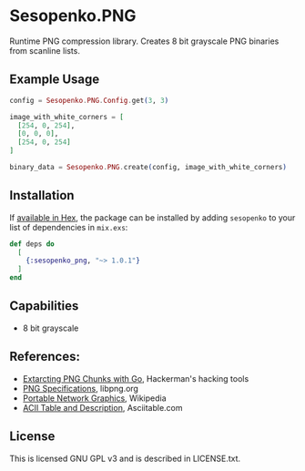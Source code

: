 # Sesopenko.PNG

Runtime PNG compression library.  Creates 8 bit grayscale PNG binaries from scanline lists.

## Example Usage

```elixir
config = Sesopenko.PNG.Config.get(3, 3)

image_with_white_corners = [
  [254, 0, 254],
  [0, 0, 0],
  [254, 0, 254]
]

binary_data = Sesopenko.PNG.create(config, image_with_white_corners)

```

## Installation

If [available in Hex](https://hex.pm/docs/publish), the package can be installed
by adding `sesopenko` to your list of dependencies in `mix.exs`:

```elixir
def deps do
  [
    {:sesopenko_png, "~> 1.0.1"}
  ]
end
```

## Capabilities

* 8 bit grayscale

## References:

* [Extarcting PNG Chunks with Go](https://parsiya.net/blog/2018-02-25-extracting-png-chunks-with-go/), Hackerman's hacking tools
* [PNG Specifications](http://www.libpng.org/pub/png/spec/1.2/PNG-Contents.html), libpng.org
* [Portable Network Graphics](https://en.wikipedia.org/wiki/Portable_Network_Graphics#%22Chunks%22_within_the_file), Wikipedia
* [ACII Table and Description](http://www.asciitable.com/), Asciitable.com

## License

This is licensed GNU GPL v3 and is described in LICENSE.txt. 